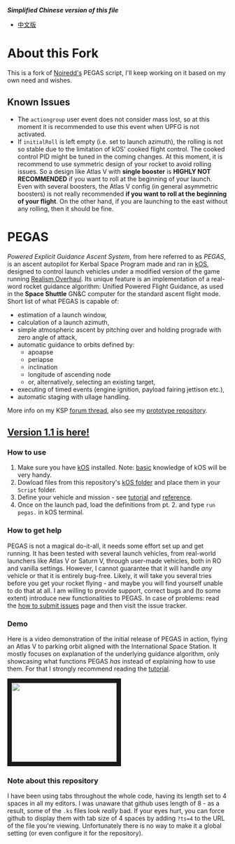 ***Simplified Chinese version of this file***
* [中文版](./README_zhCN.md)
# About this Fork
This is a fork of [Noiredd's](https://github.com/Noiredd) PEGAS script, I'll keep working on it based on my own need and wishes.

## Known Issues
* The `actiongroup` user event does not consider mass lost, so at this moment it is recommended to use this event when UPFG is not activated.
* If `initialRoll` is left empty (i.e. set to launch azimuth), the rolling is not so stable due to the limitation of kOS' cooked flight control. The cooked control PID might be tuned in the coming changes. At this moment, it is recommend to use symmetric design of your rocket to avoid rolling issues. So a design like Atlas V with **single booster** is **HIGHLY NOT RECOMMENDED** if you want to roll at the beginning of your launch. Even with several boosters, the Atlas V config (in general asymmetric boosters) is not really recommended **if you want to roll at the beginning of your flight**. On the other hand, if you are launching to the east without any rolling, then it should be fine.

# PEGAS
*Powered Explicit Guidance Ascent System*, from here referred to as *PEGAS*, is an ascent autopilot for Kerbal Space Program made and ran in [kOS](http://forum.kerbalspaceprogram.com/index.php?/topic/61827-122-kos-scriptable-autopilot-system-v103-20161207/), designed to control launch vehicles under a modified version of the game running [Realism Overhaul](http://forum.kerbalspaceprogram.com/index.php?/topic/155700-113-realism-overhaul).
Its unique feature is an implementation of a real-word rocket guidance algorithm: Unified Powered Flight Guidance, as used in the **Space Shuttle** GN&C computer for the standard ascent flight mode.
Short list of what PEGAS is capable of:
* estimation of a launch window,
* calculation of a launch azimuth,
* simple atmospheric ascent by pitching over and holding prograde with zero angle of attack,
* automatic guidance to orbits defined by:
  * apoapse
  * periapse
  * inclination
  * longitude of ascending node
  * or, alternatively, selecting an existing target,
* executing of timed events (engine ignition, payload fairing jettison etc.),
* automatic staging with ullage handling.

More info on my KSP [forum thread](http://forum.kerbalspaceprogram.com/index.php?/topic/142213-pegas-powered-explicit-guidance-ascent-system-devlog/), also see my [prototype repository](https://github.com/Noiredd/PEGAS-MATLAB).

## **[Version 1.1 is here!](https://github.com/Noiredd/PEGAS/releases/tag/v1.1)**

### How to use
1. Make sure you have [kOS](http://forum.kerbalspaceprogram.com/index.php?/topic/61827-122-kos-scriptable-autopilot-system-v103-20161207/) installed. Note: [basic](http://ksp-kos.github.io/KOS_DOC/language.html) knowledge of kOS will be very handy.
2. Dowload files from this repository's [kOS folder](kOS) and place them in your `Script` folder.
3. Define your vehicle and mission - see [tutorial](docs/tutorial.md) and [reference](docs/reference.md).
4. Once on the launch pad, load the definitions from pt. 2. and type `run pegas.` in kOS terminal.

### How to get help
PEGAS is not a magical do-it-all, it needs some effort set up and get running.
It has been tested with several launch vehicles, from real-world launchers like Atlas V or Saturn V, through user-made vehicles, both in RO and vanilla settings.
However, I cannot guarantee that it will handle *any* vehicle or that it is entirely bug-free.
Likely, it will take you several tries before you get your rocket flying - and maybe you will find yourself unable to do that at all.
I am willing to provide support, correct bugs and (to some extent) introduce new functionalities to PEGAS.
In case of problems: read the [how to submit issues](docs/issues.md) page and then visit the issue tracker.

### Demo
Here is a video demonstration of the initial release of PEGAS in action, flying an Atlas V to parking orbit aligned with the International Space Station.
It mostly focuses on explanation of the underlying guidance algorithm, only showcasing what functions PEGAS *has* instead of explaining how to use them.
For that I strongly recommend reading the [tutorial](docs/tutorial.md).

<a href="https://youtu.be/NEQD7AQoLXk" target="_blank"><img src="http://img.youtube.com/vi/NEQD7AQoLXk/0.jpg" width="240" height="180" border="10" /></a>

### Note about this repository
I have been using tabs throughout the whole code, having its length set to 4 spaces in all my editors.
I was unaware that github uses length of 8 - as a result, some of the `.ks` files look *really* bad.
If your eyes hurt, you can force github to display them with tab size of 4 spaces by adding `?ts=4` to the URL of the file you're viewing.
Unfortunately there is no way to make it a global setting (or even configure it for the repository).
